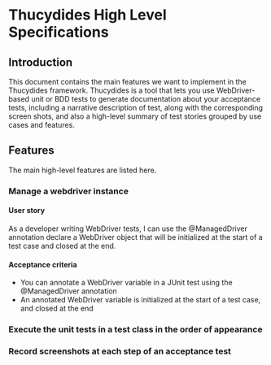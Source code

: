# Thucydides High Level Specifications

## Introduction

This document contains the main features we want to implement in the Thucydides framework. 
Thucydides is a tool that lets you use WebDriver-based unit or BDD tests to generate documentation 
about your acceptance tests, including a narrative description of test, along with the corresponding 
screen shots, and also a high-level summary of test stories grouped by use cases and features.
  
## Features
The main high-level features are listed here.

### Manage a webdriver instance

#### User story
As a developer writing WebDriver tests, I can use the @ManagedDriver annotation declare a WebDriver object that
will be initialized at the start of a test case and closed at the end.

#### Acceptance criteria
  - You can annotate a WebDriver variable in a JUnit test using the @ManagedDriver annotation
  - An annotated WebDriver variable is initialized at the start of a test case, and closed at the end


### Execute the unit tests in a test class in the order of appearance

### Record screenshots at each step of an acceptance test  